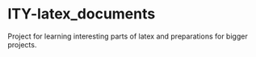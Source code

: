 # ITY-latex_documents

Project for learning interesting parts of latex and preparations for bigger projects.

